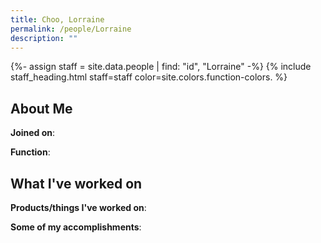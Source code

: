```yaml
---
title: Choo, Lorraine
permalink: /people/Lorraine
description: ""
---
```


{%- assign staff = site.data.people | find: "id", "Lorraine" -%}
{% include staff_heading.html staff=staff color=site.colors.function-colors. %}

## About Me

**Joined on**: 

**Function**: 

## What I've worked on

**Products/things I've worked on**:


**Some of my accomplishments**:

